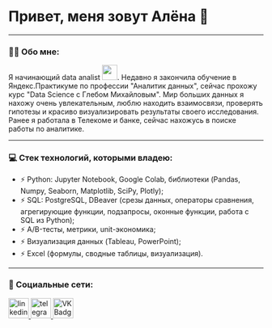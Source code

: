 
# Привет, меня зовут Алёна 🤚

---

### :man_technologist: Обо мне:

Я начинающий data analist <img src="https://media.giphy.com/media/v1.Y2lkPTc5MGI3NjExOGIzOGJiODA2ZGRiMTMzMDhhNjMxNGM3ZDBiMDNkMmEyYmVjNzVkMSZlcD12MV9pbnRlcm5hbF9naWZzX2dpZklkJmN0PXM/f6hnhHkks8bk4jwjh3/giphy.gif" width="30px">. 
Недавно я закончила обучение в Яндекс.Практикуме по профессии "Аналитик данных", сейчас прохожу курс "Data Science с Глебом Михайловым". Мир больших данных я нахожу очень увлекательным, 
люблю находить взаимосвязи, проверять гипотезы и красиво визуализировать результаты своего исследования. Ранее я работала в Телекоме и банке, сейчас нахожусь в поиске работы по аналитике.

---

### 💻 Стек технологий, которыми владею:

 - ⚡ Python: Jupyter Notebook, Google Colab, библиотеки (Pandas, Numpy, Seaborn, Matplotlib, SciPy, Plotly);
 - ⚡ SQL: PostgreSQL, DBeaver (срезы данных, операторы сравнения, агрегирующие функции, подзапросы, оконные функции, работа с SQL из Python);
 - ⚡ A/B-тесты, метрики, unit-экономика;
 - ⚡ Визуализация данных (Tableau, PowerPoint);
 - ⚡ Excel (формулы, сводные таблицы, визуализация).

---

### 🤝 Социальные сети:

<div id="badges">
    <a href="https://www.linkedin.com/in/alena-kiseleva-5b9110250/" target="_blank">
      <img src="https://cdn-icons-png.flaticon.com/512/2504/2504799.png" width="40" height="40" alt="linkedin" />
    </a>
    <a href="https://t.me/Alie_in_Wonderland" target="_blank">
      <img src="https://cdn-icons-png.flaticon.com/512/2111/2111646.png" width="40" height="40" alt="telegram group" />
    </a>
    <a href="https://vk.com/id123463357" target="_blank">
      <img src="https://cdn-icons-png.flaticon.com/512/145/145813.png" width="40" height="40" alt="VK Badge"/>
    </a>
  </div>
